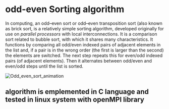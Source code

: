 # odd-even Sorting algorithm 

In computing, an odd–even sort or odd–even transposition sort (also known as brick sort, is a relatively simple sorting algorithm, developed originally for use on *parallel processors* with local interconnections. It is a comparison sort related to bubble sort, with which it shares many characteristics. It functions by comparing all odd/even indexed pairs of adjacent elements in the list and, if a pair is in the wrong order (the first is larger than the second) the elements are switched. The next step repeats this for even/odd indexed pairs (of adjacent elements). Then it alternates between odd/even and even/odd steps until the list is sorted.

![Odd_even_sort_animation](https://user-images.githubusercontent.com/20127375/64313222-e418e880-cfa2-11e9-9ac2-3e826c1c757d.gif)


## algorithm is emplemented in C language and tested in linux system with openMPI library
